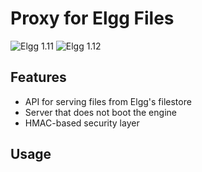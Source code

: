 Proxy for Elgg Files
====================
![Elgg 1.11](https://img.shields.io/badge/Elgg-1.11.x-orange.svg?style=flat-square)
![Elgg 1.12](https://img.shields.io/badge/Elgg-1.12.x-orange.svg?style=flat-square)

## Features

 * API for serving files from Elgg's filestore
 * Server that does not boot the engine
 * HMAC-based security layer

## Usage

